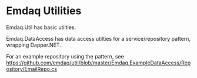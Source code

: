 Emdaq Utilities
==========

Emdaq.Util has basic utilties.

Emdaq.DataAccess has data access utilties for a service/repository pattern, wrapping Dapper.NET.

For an example repository using the pattern, see https://github.com/emdaq/util/blob/master/Emdaq.ExampleDataAccess/Repository/EmailRepo.cs
